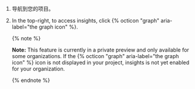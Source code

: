 1. 导航到您的项目。
2. In the top-right, to access insights, click {% octicon "graph" aria-label="the graph icon" %}.

    {% note %}

   **Note:** This feature is currently in a private preview and only available for some organizations. If the {% octicon "graph" aria-label="the graph icon" %} icon is not displayed in your project, insights is not yet enabled for your organization.

   {% endnote %} 